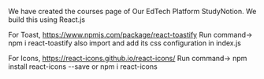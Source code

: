 We have created the courses page of Our EdTech Platform StudyNotion.
We build this using React.js

For Toast,
https://www.npmjs.com/package/react-toastify
Run command-> npm i react-toastify
also import and add its css configuration in index.js

For Icons,
https://react-icons.github.io/react-icons/
Run command-> npm install react-icons --save or npm i react-icons